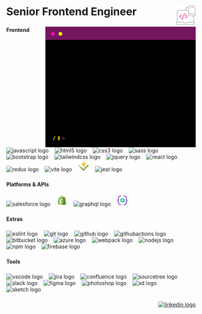 <h1 align="left">Senior Frontend Engineer <img align="right" width="53" height="53" src="/coding-new.svg" alt=""/> </h1>

###

<img align="right" width="400" height="320" src="/terminal-400px-opt.gif" />

###

<h4 align="left">Frontend</h4>

###

<div align="left">
  <img src="https://skillicons.dev/icons?i=js" height="30" title="JavaScript" alt="javascript logo" />
  &nbsp;&nbsp;
  <img src="https://skillicons.dev/icons?i=html" height="30" alt="html5 logo" title="HTML5"  />
  &nbsp;&nbsp;
  <img src="https://skillicons.dev/icons?i=css" height="30" alt="css3 logo" title="CSS3"  />
  &nbsp;&nbsp;
  <img src="https://skillicons.dev/icons?i=sass" height="30" alt="sass logo" title="Sass"  />
  &nbsp;&nbsp;
  <img src="https://skillicons.dev/icons?i=bootstrap" height="30" alt="bootstrap logo" title="Bootstrap" />
  &nbsp;&nbsp;
  <img src="https://skillicons.dev/icons?i=tailwind" height="30" alt="tailwindcss logo" title="Tailwind CSS"  />
  &nbsp;&nbsp;
  <img src="https://cdn.simpleicons.org/jquery/0769AD" height="30" alt="jquery logo" title="jQuery"  />
  &nbsp;&nbsp;
  <img src="https://cdn.jsdelivr.net/gh/devicons/devicon/icons/react/react-original.svg" height="30" alt="react logo" title="React" />
  &nbsp;&nbsp;
  <img src="https://cdn.simpleicons.org/redux/764ABC" height="30" alt="redux logo" title="Redux Toolkit" />
  &nbsp;&nbsp;
  <img src="https://skillicons.dev/icons?i=vite" height="30" alt="vite logo" title="Vite"  />
  &nbsp;&nbsp;
  <img src="/vitest-logo.svg" height="30" alt="vite logo" title="Vitest"  />
  &nbsp;&nbsp;
  <img src="https://cdn.jsdelivr.net/gh/devicons/devicon/icons/jest/jest-plain.svg" height="30" alt="jest logo" title="Jest"  />
</div>

###

<h4 align="left">Platforms & APIs</h4>

<div align="left">
  <img src="https://cdn.jsdelivr.net/gh/devicons/devicon/icons/salesforce/salesforce-original.svg" height="30" alt="salesforce logo" title="Salesforce Commerce Cloud" />
  &nbsp;&nbsp;
  <img src="/shopify-icon.svg" height="30" alt="shopify logo" title="Shopify" />
  &nbsp;&nbsp;
  <img src="https://cdn.jsdelivr.net/gh/devicons/devicon/icons/graphql/graphql-plain.svg" height="30" alt="graphql logo" title="GrapQL" />
  &nbsp;&nbsp;
  <img src="/rest-api.svg" height="30" alt="Rest API logo" title="Rest API" />
</div>

###

<h4 align="left">Extras</h4>

###

<div align="left">
  <img src="https://cdn.jsdelivr.net/gh/devicons/devicon/icons/eslint/eslint-original.svg" height="30" alt="eslint logo" title="ESLint"  />
  &nbsp;&nbsp;
  <img src="https://cdn.jsdelivr.net/gh/devicons/devicon/icons/git/git-original.svg" height="30" alt="git logo" title="Git" />
  &nbsp;&nbsp;
  <img src="https://skillicons.dev/icons?i=github" height="30" alt="github logo" title="GitHub" />
  &nbsp;&nbsp;
  <img src="https://cdn.simpleicons.org/githubactions/2088FF" height="30" alt="githubactions logo" title="GitHub Actions" />
  &nbsp;&nbsp;
  <img src="https://cdn.jsdelivr.net/gh/devicons/devicon/icons/bitbucket/bitbucket-original.svg" height="30" alt="bitbucket logo" title="Bitbucket" />
  &nbsp;&nbsp;
  <img src="https://skillicons.dev/icons?i=azure" height="30" alt="azure logo" title="Azure"  />
  &nbsp;&nbsp;
  <img src="https://cdn.jsdelivr.net/gh/devicons/devicon/icons/webpack/webpack-original.svg" height="30" alt="webpack logo" title="Webpack" />
  &nbsp;&nbsp;
  <img src="https://cdn.jsdelivr.net/gh/devicons/devicon/icons/nodejs/nodejs-original.svg" height="30" alt="nodejs logo" title="NodeJS" />
  &nbsp;&nbsp;
  <img src="https://cdn.jsdelivr.net/gh/devicons/devicon/icons/npm/npm-original-wordmark.svg" height="30" alt="npm logo" title="NPM" />
  &nbsp;&nbsp;
  <img src="https://skillicons.dev/icons?i=firebase" height="30" alt="firebase logo" title="Firebase" />
</div>

###

<h4 align="left">Tools</h4>

###

<div align="left">
  <img src="https://cdn.jsdelivr.net/gh/devicons/devicon/icons/vscode/vscode-original.svg" height="30" alt="vscode logo" title="VS Code" />
  &nbsp;&nbsp;
  <img src="https://cdn.jsdelivr.net/gh/devicons/devicon/icons/jira/jira-original.svg" height="30" alt="jira logo" title="Jira" />
  &nbsp;&nbsp;
  <img src="https://cdn.jsdelivr.net/gh/devicons/devicon/icons/confluence/confluence-original.svg" height="30" alt="confluence logo" title="Confluence" />
  &nbsp;&nbsp;
  <img src="https://cdn.jsdelivr.net/gh/devicons/devicon/icons/sourcetree/sourcetree-original.svg" height="30" alt="sourcetree logo" title="SourceTree" />
  &nbsp;&nbsp;
  <img src="https://cdn.jsdelivr.net/gh/devicons/devicon/icons/slack/slack-original.svg" height="30" alt="slack logo" title="Slack" />
  &nbsp;&nbsp;
  <img src="https://cdn.jsdelivr.net/gh/devicons/devicon/icons/figma/figma-original.svg" height="30" alt="figma logo" title="Figma" />
  &nbsp;&nbsp;
  <img src="https://cdn.simpleicons.org/adobephotoshop/31A8FF" height="30" alt="photoshop logo" title="Photoshop" />
  &nbsp;&nbsp;
  <img src="https://skillicons.dev/icons?i=xd" height="30" alt="xd logo" title="Adobe XD" />
  &nbsp;&nbsp;
  <img src="https://cdn.jsdelivr.net/gh/devicons/devicon/icons/sketch/sketch-original.svg" height="30" alt="sketch logo" title="Sketch" />
</div>

###

<div align="right">
  <a href="https://www.linkedin.com/in/fleps/" target="_blank" title="LinkedIn Profile Page">
    <img
      src="https://img.shields.io/static/v1?message=LinkedIn&logo=linkedin&label=&color=0077B5&logoColor=white&labelColor=&style=for-the-badge"
      height="30" alt="linkedin logo" />
  </a>
</div>

###
